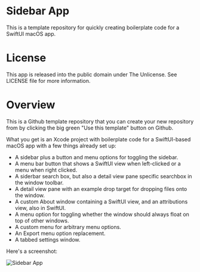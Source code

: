 # Sidebar App

This is a template repository for quickly creating boilerplate code for a SwiftUI macOS app.

# License

This app is released into the public domain under The Unlicense. See LICENSE file for more information.

# Overview

This is a Github template repository that you can create your new repository from by clicking the big green "Use this template" button on Github.

What you get is an Xcode project with boilerplate code for a SwiftUI-based macOS app with a few things already set up:

- A sidebar plus a button and menu options for toggling the sidebar.
- A menu bar button that shows a SwiftUI view when left-clicked or a menu when right clicked.
- A siderbar search box, but also a detail view pane specific searchbox in the window toolbar.
- A detail view pane with an example drop target for dropping files onto the window.
- A custom About window containing a SwiftUI view, and an attributions view, also in SwiftUI.
- A menu option for toggling whether the window should always float on top of other windows.
- A custom menu for arbitrary menu options.
- An Export menu option replacement.
- A tabbed settings window.

Here's a screenshot:

![Sidebar App](https://user-images.githubusercontent.com/384210/169694882-42e7bb8c-c576-42a8-a6ac-bb2794c76f95.png)
